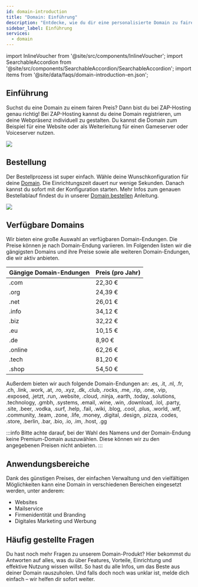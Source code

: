 ```yaml
---
id: domain-introduction
title: "Domain: Einführung"
description: "Entdecke, wie du dir eine personalisierte Domain zu fairen Preisen für deine Website oder Server sichern kannst → Jetzt mehr erfahren"
sidebar_label: Einführung
services:
  - domain
---
```


import InlineVoucher from '@site/src/components/InlineVoucher';
import SearchableAccordion from '@site/src/components/SearchableAccordion/SearchableAccordion';
import items from '@site/data/faqs/domain-introduction-en.json';

## Einführung

Suchst du eine Domain zu einem fairen Preis? Dann bist du bei ZAP-Hosting genau richtig! Bei ZAP-Hosting kannst du deine Domain registrieren, um deine Webpräsenz individuell zu gestalten. Du kannst die Domain zum Beispiel für eine Website oder als Weiterleitung für einen Gameserver oder Voiceserver nutzen.

![](https://screensaver01.zap-hosting.com/index.php/s/ESkLyeoLMTTENHG/preview)

## Bestellung

Der Bestellprozess ist super einfach. Wähle deine Wunschkonfiguration für deine [Domain](https://zap-hosting.com/en/shop/product/domain/). Die Einrichtungszeit dauert nur wenige Sekunden. Danach kannst du sofort mit der Konfiguration starten. Mehr Infos zum genauen Bestellablauf findest du in unserer [Domain bestellen](domain-order.md) Anleitung.

![](https://screensaver01.zap-hosting.com/index.php/s/FEN8gHSaL9i7X38/preview)

## Verfügbare Domains

Wir bieten eine große Auswahl an verfügbaren Domain-Endungen. Die Preise können je nach Domain-Endung variieren. Im Folgenden listen wir die gängigsten Domains und ihre Preise sowie alle weiteren Domain-Endungen, die wir aktiv anbieten.

| Gängige Domain-Endungen | Preis (pro Jahr) |
|---------------|-------|
| .com          | 22,30 € |
| .org          | 24,39 € |
| .net          | 26,01 € |
| .info         | 34,12 € |
| .biz          | 32,22 € |
| .eu           | 10,15 € |
| .de           | 8,90 € |
| .online       | 62,26 € |
| .tech         | 81,20 € |
| .shop         | 54,50 € |

Außerdem bieten wir auch folgende Domain-Endungen an: .es, .it, .nl, .fr, .ch, .link, .work, .at, .ro, .xyz, .dk, .club, .rocks, .me, .rip, .one, .vip, .exposed, .jetzt, .run, .website, .cloud, .ninja, .earth, .today, .solutions, .technology, .gmbh, .systems, .email, .wine, .win, .download, .lol, .party, .site, .beer, .vodka, .surf, .help, .fail, .wiki, .blog, .cool, .plus, .world, .wtf, .community, .team, .zone, .life, .money, .digital, .design, .pizza, .codes, .store, .berlin, .bar, .bio, .io, .im, .host, .gg

:::info
Bitte achte darauf, bei der Wahl des Namens und der Domain-Endung keine Premium-Domain auszuwählen. Diese können wir zu den angegebenen Preisen nicht anbieten.
:::

## Anwendungsbereiche

Dank des günstigen Preises, der einfachen Verwaltung und den vielfältigen Möglichkeiten kann eine Domain in verschiedenen Bereichen eingesetzt werden, unter anderem:

- Websites
- Mailservice
- Firmenidentität und Branding
- Digitales Marketing und Werbung

## Häufig gestellte Fragen
Du hast noch mehr Fragen zu unserem Domain-Produkt? Hier bekommst du Antworten auf alles, was du über Features, Vorteile, Einrichtung und effektive Nutzung wissen willst. So hast du alle Infos, um das Beste aus deiner Domain rauszuholen. Und falls doch noch was unklar ist, melde dich einfach – wir helfen dir sofort weiter.
<SearchableAccordion items={items} />

<InlineVoucher />